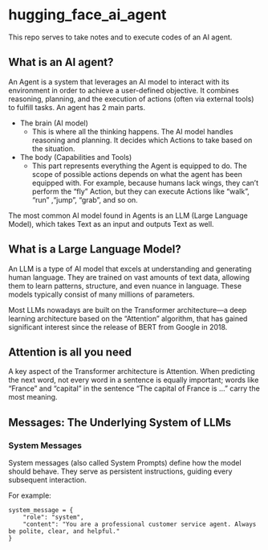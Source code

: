 # hugging_face_ai_agent

This repo serves to take notes and to execute codes of an AI agent.

## What is an AI agent?

An Agent is a system that leverages an AI model to interact with its environment in order to achieve a user-defined objective. It combines reasoning, planning, and the execution of actions (often via external tools) to fulfill tasks. An agent has 2 main parts.

- The brain (AI model)
    - This is where all the thinking happens. The AI model handles reasoning and planning. It decides which Actions to take based on the situation.
- The body (Capabilities and Tools)
    - This part represents everything the Agent is equipped to do. The scope of possible actions depends on what the agent has been equipped with. For example, because humans lack wings, they can’t perform the “fly” Action, but they can execute Actions like “walk”, “run” ,“jump”, “grab”, and so on.

The most common AI model found in Agents is an LLM (Large Language Model), which takes Text as an input and outputs Text as well.

##  What is a Large Language Model?
An LLM is a type of AI model that excels at understanding and generating human language. They are trained on vast amounts of text data, allowing them to learn patterns, structure, and even nuance in language. These models typically consist of many millions of parameters.

Most LLMs nowadays are built on the Transformer architecture—a deep learning architecture based on the “Attention” algorithm, that has gained significant interest since the release of BERT from Google in 2018.

## Attention is all you need
A key aspect of the Transformer architecture is Attention. When predicting the next word, not every word in a sentence is equally important; words like “France” and “capital” in the sentence “The capital of France is …” carry the most meaning.

## Messages: The Underlying System of LLMs

### System Messages

System messages (also called System Prompts) define how the model should behave. They serve as persistent instructions, guiding every subsequent interaction.

For example:

```
system_message = {
    "role": "system",
    "content": "You are a professional customer service agent. Always be polite, clear, and helpful."
}
```